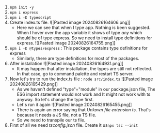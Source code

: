 1. `npm init -y`
2. `npm i express`
3. `npm i -D typescript`
4. Create index.ts file. 
	 ![[Pasted image 20240826164606.png]]
	-  Here we can see that when I type app. Nothing is been suggested. When I hover over the app variable it shows of type *any* which should be of type express. So we need to install type definitions for express.
	  ![[Pasted image 20240826164755.png]]
5. `npm i -D @types/express` : This package contains type definitions for express
	- Similarly, there are type definitions for most of the packages.
6. After installation 
     ![[Pasted image 20240826164931.png]]
     - It may happen that after installation, the types are still not reflected. In that case, go to command palette and restart TS server.
7. Now let's try to run the index.ts file : `node src/index.ts`
     ![[Pasted image 20240826165429.png]]
	- As we haven't defined "type"="module" in our package.json file, The ES6 import statement would not work and It might not work with ts anyway. So let's change the type first.
	- Let's run it again
	  ![[Pasted image 20240826165455.png]]
	- There is again an error saying that *Unkown file extension ts.* That's because it needs a JS file, not a TS file.
	- So we need to transpile our ts file.
8. First of all we need *tsconfig.json* file. Create it us`npx tsc --init`